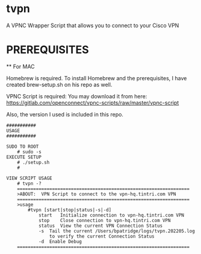 # tvpn
A VPNC Wrapper Script that allows you to connect to your Cisco VPN

#  PREREQUISITES

** For MAC


Homebrew is required.
To install Homebrew and the prerequisites, I have created brew-setup.sh on his repo as well.

VPNC Script is required:  You may download it from here:
https://gitlab.com/openconnect/vpnc-scripts/raw/master/vpnc-script

Also, the version I used is included in this repo.

```
###########
USAGE
###########

SUDO TO ROOT
	# sudo -s
EXECUTE SETUP
	# ./setup.sh
	#

VIEW SCRIPT USAGE
	# tvpn -?
	================================================================
	>ABOUT:  VPN Script to connect to the vpn-hq.tintri.com VPN
	================================================================
	>usage
		#tvpn [start|stop|status|-s|-d]
			start 	Initialize connection to vpn-hq.tintri.com VPN
			stop	Close connection to vpn-hq.tintri.com VPN
			status	View the current VPN Connection Status
			-s	Tail the current /Users/bpatridge/logs/tvpn.202205.log
				to verify the current Connection Status
			-d	Enable Debug
	================================================================
```
